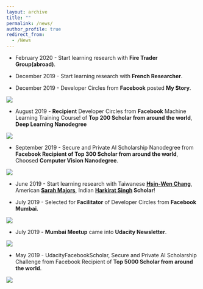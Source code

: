 ```yaml
---
layout: archive
title: ""
permalink: /news/
author_profile: true
redirect_from:
  - /News
---
```


[image1]: ./images/spaictitle.png
[image2]: ./images/udacitynewsletter.png   
[image3]: ./images/facilitator.jpg
[image4]: ./images/top300.png
[image5]: ./images/devcn.jpg
[image6]: ./images/devcr.jpg




* February 2020 - Start learning research with **Fire Trader Group(abroad)**.

* December 2019 - Start learning research with **French Researcher**.

* December 2019 - Developer Circles from **Facebook** posted **My Story**.

![][image6] 

* August 2019 - **Recipient** Developer Circles from **Facebook** Machine Learning Training Course! of **Top 200 Scholar from around the world**, **Deep Learning Nanodegree**

![][image5]

* September 2019 - Secure and Private AI Scholarship Nanodegree from **Facebook Recipient of Top 300 Scholar from around the world**, Choosed **Computer Vision Nanodegree**.

![][image4]

* June 2019 - Start learning research with Taiwanese **[Hsin-Wen Chang](https://www.linkedin.com/in/hsin-wen-chang/)**, American **[Sarah Majors](https://www.linkedin.com/in/sarah-majors-030991a5/)**, Indian **[Harkirat Singh](https://www.linkedin.com/in/harkirat155/) Scholar**!

* July 2019 - Selected for **Facilitator** of Developer Circles from **Facebook Mumbai**.

![][image3]

* July 2019 - **Mumbai Meetup** came into **Udacity Newsletter**.

![][image2]

* May 2019 - UdacityFacebookScholar, Secure and Private AI Scholarship Challenge from Facebook Recipient of **Top 5000 Scholar from around the world**.  

![][image1]
